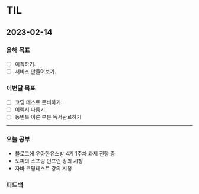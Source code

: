 # TIL

## 2023-02-14

### 올해 목표

- [ ] 이직하기.
- [ ] 서비스 만들어보기.

### 이번달 목표

- [ ] 코딩 테스트 준비하기.
- [ ] 이력서 다듬기.
- [ ] 동빈북 이론 부분 독서완료하기

---


### 오늘 공부

- 블로그에 우아한유스방 4기 1주차 과제 진행 중
- 토피의 스프링 인프런 강의 시청
- 자바 코딩테스트 강의 시청


### 피드백

